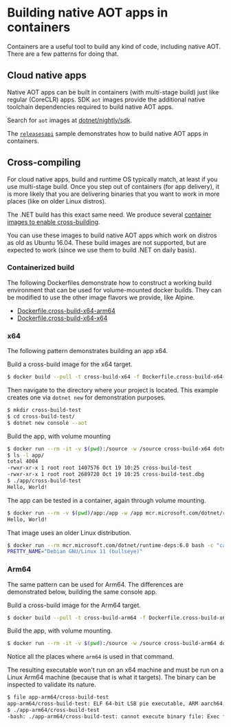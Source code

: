 # Building native AOT apps in containers

Containers are a useful tool to build any kind of code, including native AOT. There are a few patterns for doing that.

## Cloud native apps

Native AOT apps can be built in containers (with multi-stage build) just like regular (CoreCLR) apps. SDK `aot` images provide the additional native toolchain dependencies required to build native AOT apps.

Search for `aot` images at [dotnet/nightly/sdk](https://mcr.microsoft.com/en-us/product/dotnet/nightly/sdk/tags).

The [`releasesapi`](https://github.com/dotnet/dotnet-docker/blob/main/samples/releasesapi/README.md) sample demonstrates how to build native AOT apps in containers.

## Cross-compiling

For cloud native apps, build and runtime OS typically match, at least if you use multi-stage build. Once you step out of containers (for app delivery), it is more likely that you are delivering binaries that you want to work in more places (like on older Linux distros).

The .NET build has this exact same need. We produce several [container images to enable cross-building](https://github.com/dotnet/runtime/blob/main/docs/workflow/building/coreclr/linux-instructions.md).

You can use these images to build native AOT apps which work on distros as old as Ubuntu 16.04. These build images are not supported, but are expected to work (since we use them to build .NET on daily basis).

### Containerized build

The following Dockerfiles demonstrate how to construct a working build environment that can be used for volume-mounted docker builds. They can be modified to use the other image flavors we provide, like Alpine.

- [Dockerfile.cross-build-x64-arm64](Dockerfile.cross-build-x64-arm64)
- [Dockerfile.cross-build-x64-x64](Dockerfile.cross-build-x64-arm64)

### x64

The following pattern demonstrates building an app x64.

Build a cross-build image for the x64 target.

```bash
$ docker build --pull -t cross-build-x64 -f Dockerfile.cross-build-x64-x64 .
```

Then navigate to the directory where your project is located. This example creates one via `dotnet new` for demonstration purposes.

```bash
$ mkdir cross-build-test
$ cd cross-build-test/
$ dotnet new console --aot
```

Build the app, with volume mounting

```bash
$ docker run --rm -it -v $(pwd):/source -w /source cross-build-x64 dotnet publish -o app -p:SysRoot=/crossrootfs/x64 -p:LinkerFlavor=lld 
$ ls -l app/
total 4004
-rwxr-xr-x 1 root root 1407576 Oct 19 10:25 cross-build-test
-rwxr-xr-x 1 root root 2689720 Oct 19 10:25 cross-build-test.dbg
$ ./app/cross-build-test
Hello, World!
```

The app can be tested in a container, again through volume mounting.

```bash
$ docker run --rm -v $(pwd)/app:/app -w /app mcr.microsoft.com/dotnet/runtime-deps:6.0 ./cross-build-test
Hello, World!
```

That image uses an older Linux distribution.

```bash
$ docker run --rm mcr.microsoft.com/dotnet/runtime-deps:6.0 bash -c "cat /etc/os-release | head -n 1"
PRETTY_NAME="Debian GNU/Linux 11 (bullseye)"
```

### Arm64

The same pattern can be used for Arm64. The differences are demonstrated below, building the same console app.

Build a cross-build image for the Arm64 target.

```bash
$ docker build --pull -t cross-build-arm64 -f Dockerfile.cross-build-x64-arm64 .
```

Build the app, with volume mounting.

```bash
$ docker run --rm -it -v $(pwd):/source -w /source cross-build-arm64 dotnet publish -a arm64 -o app-arm64 -p:SysRoot=/crossrootfs/arm64 -p:LinkerFlavor=lld 
```

Notice all the places where `arm64` is used in that command.

The resulting executable won't run on an x64 machine and must be run on a Linux Arm64 machine (because that is what it targets). The binary can be inspected to validate its nature.

```bash
$ file app-arm64/cross-build-test
app-arm64/cross-build-test: ELF 64-bit LSB pie executable, ARM aarch64, version 1 (SYSV), dynamically linked, interpreter /lib/ld-linux-aarch64.so.1, for GNU/Linux 3.7.0, BuildID[sha1]=702dc1a1411a3fe5aed949b7e1536fd92475010c, stripped
$ ./app-arm64/cross-build-test
-bash: ./app-arm64/cross-build-test: cannot execute binary file: Exec format error
```
